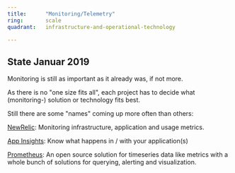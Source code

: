 ```yaml
---
title:      "Monitoring/Telemetry"
ring:       scale
quadrant:   infrastructure-and-operational-technology

---
```


## State Januar 2019 ##

Monitoring is still as important as it already was, if not more.

As there is no "one size fits all", each project has to decide what (monitoring-) solution or technology fits best.


Still there are some "names" coming up more often than others:

[NewRelic](https://www.newrelic.com/): Monitoring infrastructure, application and usage metrics.

[App Insights](https://docs.microsoft.com/en-us/azure/azure-monitor/app/app-insights-overview): Know what happens in / with your application(s)

[Prometheus](https://prometheus.io/): An open source solution for timeseries data like metrics with a whole bunch of solutions for querying, alerting and visualization.
